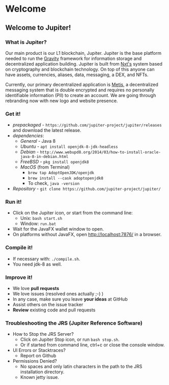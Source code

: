 # Welcome

## Welcome to Jupiter!

### What is Jupiter?

Our main product is our L1 blockchain, Jupiter. Jupiter is the base platform needed to run the [Gravity](https://github.com/jupiter-project/gravity) framework for information storage and decentralized application building. Jupiter is built from [Nxt's](https://nxt.org) system based on cryptography and blockchain technology. On top of this anyone can have assets, currencies, aliases, data, messaging, a DEX, and NFTs.

Currently, our primary decentralized application is [Metis](https://getmetis.io), a decentralized messaging system that is double encrypted and requires no personally identifiable information \(PII\) to create an account. We are going through rebranding now with new logo and website presence.

### Get it!

* _prepackaged_ - `https://github.com/jupiter-project/jupiter/releases` and download the latest release.
* _dependencies_:
  * _General_ - Java 8
  * _Ubuntu_ - `apt install openjdk-8-jdk-headless`
  * _Debian_ - `http://www.webupd8.org/2014/03/how-to-install-oracle-java-8-in-debian.html`
  * _FreeBSD_ - `pkg install openjdk8`
  * _MacOS_ \(from Terminal\)
    * `brew tap AdoptOpenJDK/openjdk` 
    * `brew install --cask adoptopenjdk8` 
    * To check, `java -version`
* _Repository_ - `git clone https://github.com/jupiter-project/jupiter/`

### Run it!

* Click on the Jupiter icon, or start from the command line:
  * Unix: `bash start.sh`
  * Window: `run.bat`
* Wait for the JavaFX wallet window to open.
* On platforms without JavaFX, open [http://localhost:7876/](http://localhost:7876/) in a browser.

### Compile it!

* If necessary with: `./compile.sh`.
* You need jdk-8 as well.

### Improve it!

* We love **pull requests**
* We love issues \(resolved ones actually ;-\) \)
* In any case, make sure you leave **your ideas** at GitHub
* Assist others on the issue tracker
* **Review** existing code and pull requests

### Troubleshooting the JRS \(Jupiter Reference Software\)

* How to Stop the JRS Server?
  * Click on Jupiter Stop icon, or run `bash stop.sh`.
  * Or if started from command line, ctrl+c or close the console window.
* UI Errors or Stacktraces?
  * Report on Github
* Permissions Denied?
  * No spaces and only latin characters in the path to the JRS installation directory.
  * Known jetty issue.

